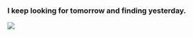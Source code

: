 ### I keep looking for tomorrow and finding yesterday.
![](https://camo.githubusercontent.com/db6735e07154558f2a8b8f0e520edd15f56e6dd3814813283ba01f366856cfbb/68747470733a2f2f6769746875622d726561646d652d73746174732e76657263656c2e6170702f6170692f746f702d6c616e67732f3f757365726e616d653d53656372697926686964653d6373732c68746d6c266c61796f75743d636f6d7061637426636172645f77696474683d343530)
